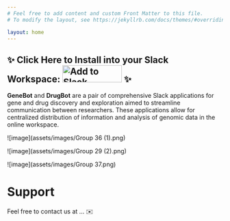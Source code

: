 ```yaml
---
# Feel free to add content and custom Front Matter to this file.
# To modify the layout, see https://jekyllrb.com/docs/themes/#overriding-theme-defaults

layout: home
---
```


## ✨ **Click Here to Install into your Slack Workspace:** <a href="https://slack.com/oauth/v2/authorize?client_id=2790340889.1172680679969&scope=app_mentions:read,channels:history,chat:write,chat:write.public,commands,files:read,files:write,groups:history,im:history,mpim:history,users:read&user_scope="><img alt="Add to Slack" height="40" width="139" src="https://platform.slack-edge.com/img/add_to_slack.png" srcSet="https://platform.slack-edge.com/img/add_to_slack.png 1x, https://platform.slack-edge.com/img/add_to_slack@2x.png 2x" /></a> ✨

**GeneBot** and **DrugBot** are a pair of comprehensive Slack applications for gene and drug discovery and exploration aimed to streamline communication between researchers. These applications allow for centralized distribution of information and analysis of genomic data in the online workspace. 

![image](assets/images/Group 36 (1).png)

![image](assets/images/Group 29 (2).png)

![image](assets/images/Group 37.png)

# Support
Feel free to contact us at ... ✉️

